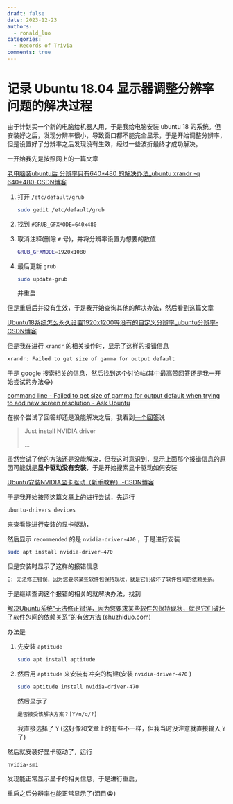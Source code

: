 ```yaml
---
draft: false
date: 2023-12-23
authors:
  - ronald_luo
categories:
  - Records of Trivia
comments: true
---
```


# 记录 Ubuntu 18.04 显示器调整分辨率问题的解决过程

由于计划买一个新的电脑给机器人用，于是我给电脑安装 ubuntu 18 的系统。但安装好之后，发现分辨率很小，导致窗口都不能完全显示，于是开始调整分辨率，但是设置好了分辨率之后发现没有生效，经过一些波折最终才成功解决。

<!-- more -->

一开始我先是按照网上的一篇文章

[老电脑装ubuntu后 分辨率只有640\*480 的解决办法\_ubuntu xrandr -q 640\*480-CSDN博客](https://blog.csdn.net/xj626852095/article/details/47703565)

1.   打开 `/etc/default/grub`

     ```bash
     sudo gedit /etc/default/grub
     ```

2.   找到 `#GRUB_GFXMODE=640x480`

3.   取消注释(删除 `#` 号)，并将分辨率设置为想要的数值

     ```bash
     GRUB_GFXMODE=1920x1080
     ```

4.   最后更新 `grub`

     ```bash
     sudo update-grub
     ```

     并重启

但是重启后并没有生效，于是我开始查询其他的解决办法，然后看到这篇文章

[Ubuntu18系统怎么永久设置1920x1200等没有的自定义分辨率_ubuntu分辨率-CSDN博客](https://blog.csdn.net/yao51011010/article/details/134374203)

但是我在进行 `xrandr` 的相关操作时，显示了这样的报错信息

```bash
xrandr: Failed to get size of gamma for output default
```

于是 google 搜索相关的信息，然后找到这个讨论帖(其中[最高赞回答](https://askubuntu.com/a/1167437)还是我一开始尝试的办法😂)

[command line - Failed to get size of gamma for output default when trying to add new screen resolution - Ask Ubuntu](https://askubuntu.com/questions/441040/failed-to-get-size-of-gamma-for-output-default-when-trying-to-add-new-screen-res)

在挨个尝试了回答却还是没能解决之后，我看到[一个回答](https://askubuntu.com/a/893465)说

>   Just install NVIDIA driver
>
>   ...

虽然尝试了他的方法还是没能解决，但我这时意识到，显示上面那个报错信息的原因可能就是**显卡驱动没有安装**，于是开始搜索显卡驱动如何安装

[Ubuntu安装NVIDIA显卡驱动（新手教程）-CSDN博客](https://blog.csdn.net/weixin_44044411/article/details/132752621)

于是我开始按照这篇文章上的进行尝试，先运行

```bash
ubuntu-drivers devices
```

来查看能进行安装的显卡驱动，

然后显示 `recommended` 的是 `nvidia-driver-470` ，于是进行安装

```bash
sudo apt install nvidia-driver-470
```

但是安装时显示了这样的报错信息

```bash
E: 无法修正错误，因为您要求某些软件包保持现状，就是它们破坏了软件包间的依赖关系。
```

于是继续查询这个报错的相关的就解决办法，找到

[解决Ubuntu系统“无法修正错误，因为您要求某些软件包保持现状，就是它们破坏了软件包间的依赖关系”的有效方法 (shuzhiduo.com)](https://www.shuzhiduo.com/A/qVde1lwgdP/)

办法是

1.   先安装 `aptitude`

     ```bash
     sudo apt install aptitude
     ```

2.   然后用 `aptitude` 来安装有冲突的构建(安装 `nvidia-driver-470` )

     ```bash
     sudo aptitude install nvidia-driver-470
     ```

     然后显示了

     ```bash
     是否接受该解决方案？[Y/n/q/?]
     ```

     我直接选择了 `Y` (这好像和文章上的有些不一样，但我当时没注意就直接输入 `Y` 了)

然后就安装好显卡驱动了，运行

```bash
nvidia-smi
```

发现能正常显示显卡的相关信息，于是进行重启，

重启之后分辨率也能正常显示了(泪目😭)
